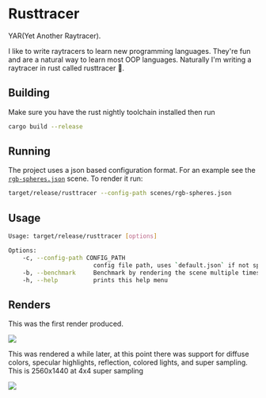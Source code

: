 # Rusttracer

YAR(Yet Another Raytracer).

I like to write raytracers to learn new programming languages. They're fun and are a natural way to learn most OOP languages. Naturally I'm writing a raytracer in rust called rusttracer 🙂.

## Building

Make sure you have the rust nightly toolchain installed then run

```bash
cargo build --release
```

## Running

The project uses a json based configuration format. For an example see the [`rgb-spheres.json`](scenes/rgb-spheres.json) scene. To render it run:

```bash
target/release/rusttracer --config-path scenes/rgb-spheres.json
```

## Usage

```bash
Usage: target/release/rusttracer [options]

Options:
    -c, --config-path CONFIG_PATH
                        config file path, uses `default.json` if not specified
    -b, --benchmark     Benchmark by rendering the scene multiple times
    -h, --help          prints this help menu
```

## Renders

This was the first render produced.

![](docs/first-render.png)

This was rendered a while later, at this point there was support for diffuse colors, specular highlights, reflection, colored lights, and super sampling. This is 2560x1440 at 4x4 super sampling

![](docs/bit-later-render.png)
